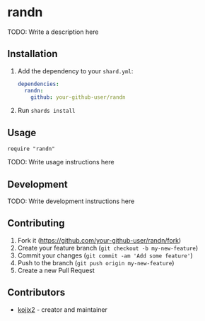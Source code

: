 # randn

TODO: Write a description here

## Installation

1. Add the dependency to your `shard.yml`:

   ```yaml
   dependencies:
     randn:
       github: your-github-user/randn
   ```

2. Run `shards install`

## Usage

```crystal
require "randn"
```

TODO: Write usage instructions here

## Development

TODO: Write development instructions here

## Contributing

1. Fork it (<https://github.com/your-github-user/randn/fork>)
2. Create your feature branch (`git checkout -b my-new-feature`)
3. Commit your changes (`git commit -am 'Add some feature'`)
4. Push to the branch (`git push origin my-new-feature`)
5. Create a new Pull Request

## Contributors

- [kojix2](https://github.com/your-github-user) - creator and maintainer
